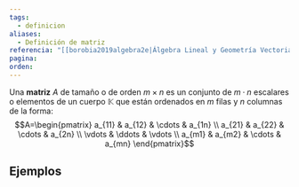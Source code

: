 ```yaml
---
tags:
  - definicion
aliases:
  - Definición de matriz
referencia: "[[borobia2019algebra2e|Álgebra Lineal y Geometría Vectorial (2a ed)]]"
pagina: 
orden:
---
```

Una **matriz** $A$ de tamaño o de orden $m \times n$ es un conjunto de $m·n$ escalares o elementos de un cuerpo $\mathbb{K}$ que están ordenados en $m$ filas y $n$ columnas de la forma:
$$A=\begin{pmatrix} a_{11} & a_{12} & \cdots & a_{1n} \\ a_{21} & a_{22} & \cdots & a_{2n} \\ \vdots & \ddots & \vdots \\ a_{m1} & a_{m2} & \cdots & a_{mn} \end{pmatrix}$$

## Ejemplos
